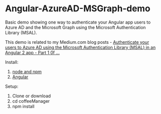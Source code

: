 # Angular-AzureAD-MSGraph-demo
Basic demo showing one way to authenticate your Angular app users to Azure AD and the Microsoft Graph using the Microsoft Authentication Library (MSAL).

This demo is related to my Medium.com blog posts - 
[Authenticate your users to Azure AD using the Microsoft Authentication Library (MSAL) in an Angular 2 app - Part 1 0f ...](https://medium.com/@kcraigo/authenticate-your-users-to-azure-ad-using-the-microsoft-authentication-library-msal-in-an-angular-834ac463d16a)



Install:
1. [node and npm](https://nodejs.org)
2. [Angular](https://angular.io/guide/quickstart)

Setup:
1. Clone or download
2. cd coffeeManager
3. npm install
